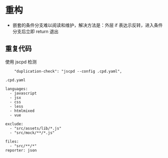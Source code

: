 # 重构

- 嵌套的条件分支难以阅读和维护，解决方法是：外层 if 表达示反转，进入条件分支后立即 return 退出

## 重复代码

使用 jscpd 检测
```
    "duplication-check": "jscpd --config .cpd.yaml",
```

`.cpd.yaml`
```
languages:
  - javascript
  - jsx
  - css
  - less
  - htmlmixed
  - vue

exclude:
  - "src/assets/lib/*.js"
  - "src/mock/**/*.js"

files:
  - "src/**/*"
reporter: json

```